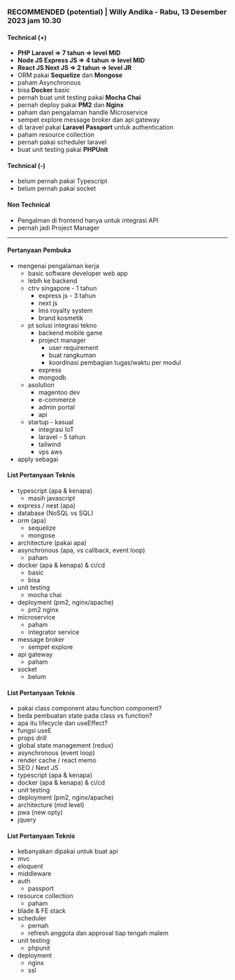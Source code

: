 ### **RECOMMENDED (potential)** | Willy Andika - Rabu, 13 Desember 2023 jam 10.30

#### Technical (+) 

- **PHP Laravel => 7 tahun => level MID**
- **Node JS Express JS => 4 tahun => level MID**
- **React JS Next JS => 2 tahun => level JR**
- ORM pakai **Sequelize** dan **Mongose**
- paham Asynchronous
- bisa **Docker** basic
- pernah buat unit testing pakai **Mocha Chai**
- pernah deploy pakai **PM2** dan **Nginx**
- paham dan pengalaman handle Microservice
- sempet explore message broker dan api gateway
- di laravel pakai **Laravel Passport** untuk authentication
- paham resource collection
- pernah pakai scheduler laravel
- buat unit testing pakai **PHPUnit**

#### Technical (-)  

- belum pernah pakai Typescript
- belum pernah pakai socket

#### Non Technical  

- Pengalman di frontend hanya untuk integrasi API
- pernah jadi Project Manager

---

#### Pertanyaan Pembuka

- mengenai pengalaman kerja  
	- basic software developer web app
	- lebih ke backend
	- ctrv singapore - 1 tahun
		- express js - 3 tahun
		- next js
		- lms royalty system
		- brand kosmetik
	- pt solusi integrasi tekno
		- backend mobile game
		- project manager
			- user requirement
			- buat rangkuman
			- koordinasi pembagian tugas/waktu per modul
		- express
		- mongodb
	- asolution
		- magentoo dev
		- e-commerce
		- admin portal
		- api
	- startup - kasual
		- integrasi IoT
		- laravel - 5 tahun
		- tailwind
		- vps aws
- apply sebagai


#### List Pertanyaan Teknis

- typescript (apa & kenapa)
	- masih javascript
- express / nest (apa)
- database (NoSQL vs SQL)
- orm (apa)
	- sequelize
	- mongose
- architecture (pakai apa)
- asynchronous (apa, vs callback, event loop)
	- paham
- docker (apa & kenapa) & ci/cd
	- basic
	- bisa
- unit testing
	- mocha chai
- deployment (pm2, nginx/apache)
	- pm2 nginx
- microservice
	- paham
	- integrator service
- message broker
	- sempet explore
- api gateway
	- paham
- socket
	- belum


#### List Pertanyaan Teknis

- pakai class component atau function component?
- beda pembuatan state pada class vs function?  
- apa itu lifecycle dan useEffect?
- fungsi useE 
- props drill  
- global state management (redux)  
- asynchronous (event loop)  
- render cache / react memo  
- SEO / Next JS  
- typescript (apa & kenapa)  
- docker (apa & kenapa) & ci/cd  
- unit testing  
- deployment (pm2, nginx/apache)  
- architecture (mid level)  
- pwa (new opty)
- jquery


#### List Pertanyaan Teknis

- kebanyakan dipakai untuk buat api
- mvc
- eloquent
- middleware
- auth
	- passport
- resource collection
	- paham
- blade & FE stack
- scheduler
	- pernah
	- refresh anggota dan approval tiap tengah malem
- unit testing
	- phpunit
- deployment
	- nginx
	- ssl